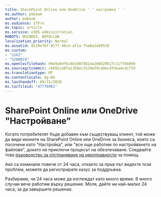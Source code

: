 ```yaml
---
title: SharePoint Online или OneDrive ' ' настройка ' '
ms.author: pebaum
author: pebaum
ms.audience: ITPro
ms.topic: article
ms.service: o365-administration
ROBOTS: NOINDEX, NOFOLLOW
localization_priority: Normal
ms.assetid: 8110efbf-917f-46ce-af1a-75a8a1d49510
ms.custom:
- "1161"
- "5200019"
ms.openlocfilehash: 94e9a69fbc8b3d8f8814a260d29b17c11f76b099
ms.sourcegitcommit: c6692ce0fa1358ec3529e59ca0ecdfdea4cdc759
ms.translationtype: MT
ms.contentlocale: bg-BG
ms.lasthandoff: 09/15/2020
ms.locfileid: "47770981"
---
```

# <a name="sharepoint-online-or-onedrive-setting-up"></a>SharePoint Online или OneDrive "Настройване"

Когато потребителят бъде добавен към съществуващ клиент, той може да види иконите на SharePoint Online или OneDrive за бизнеса, които са посочени като "Настройка", или "все още работим по настройването на файлове", докато не приключи процесът на обезпечаване. Следвайте това [ръководство за отстраняване на неизправности](https://docs.microsoft.com/sharepoint/support/sites/troubleshooting-guide-for-sites-stopped-at-provisioning) за помощ.

Ако са изминали повече от 24 часа, откакто за пръв път видяхте този проблем, можете да регистрирате казус за поддръжка.

Разбираме, че 24 часа може да изглеждат като много време. В много случаи вече работим върху решение. Моля, дайте ни най-малко 24 часа, за да завършите решение.
